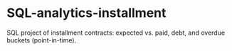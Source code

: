 # SQL-analytics-installment
SQL project of installment contracts: expected vs. paid, debt, and overdue buckets (point-in-time).
